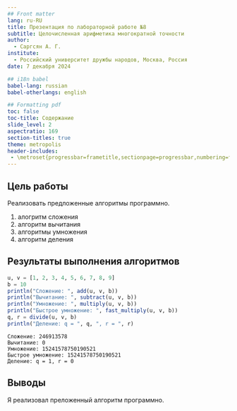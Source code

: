 ```yaml
---
## Front matter
lang: ru-RU
title: Презентация по лабораторной работе №8
subtitle: Целочисленная арифметика многократной точности
author:
  - Саргсян А. Г.
institute:
  - Российский университет дружбы народов, Москва, Россия
date: 7 декабря 2024

## i18n babel
babel-lang: russian
babel-otherlangs: english

## Formatting pdf
toc: false
toc-title: Содержание
slide_level: 2
aspectratio: 169
section-titles: true
theme: metropolis
header-includes:
 - \metroset{progressbar=frametitle,sectionpage=progressbar,numbering=fraction}
---
```


## Цель работы 

Реализовать предложенные алгоритмы программно.

1. алогритм сложения
2. алгоритм вычитания
3. алгоритмы умножения
4. алгоритм деления

##  Результаты выполнения алгоритмов

```julia
u, v = [1, 2, 3, 4, 5, 6, 7, 8, 9]   
b = 10          
println("Сложение: ", add(u, v, b))
println("Вычитание: ", subtract(u, v, b))
println("Умножение: ", multiply(u, v, b))
println("Быстрое умножение: ", fast_multiply(u, v, b))
q, r = divide(u, v, b)
println("Деление: q = ", q, ", r = ", r)
```
    Сложение: 246913578
    Вычитание: 0
    Умножение: 15241578750190521
    Быстрое умножение: 15241578750190521
    Деление: q = 1, r = 0
    
## Выводы

Я реализовал преложенный алгоритм программно.
